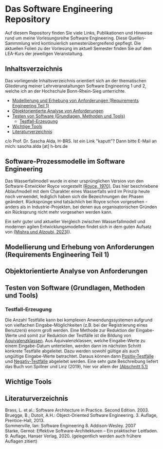 # Das Software Engineering Repository

Auf diesem Repository finden Sie viele Links, Publikationen und Hinweise rund um meine 
Vorlesungsreihe Software Engineering. Diese Quellen-Sammmlung wird kontinuierlich 
semesterübergreifend gepflegt. Die aktuellen Folien zu der Vorlesung im aktuell Semester finden 
Sie auf dem LEA-Kurs der jeweiligen Veranstaltung.

## Inhaltsverzeichnis
Das vorliegende Inhaltsverzeichnis orientiert sich an der thematischen Gliederung meiner 
Lehrveranstaltungen Software Engineering 1 und 2, welche ich an der Hochschule Bonn-Rhein-Sieg 
unterrichte.  
<!-- TOC -->
  * [Modellierung und Erhebung von Anforderungen (Requirements Engineering Teil 1)](#modellierung-und-erhebung-von-anforderungen-requirements-engineering-teil-1)
  * [Objektorientierte Analyse von Anforderungen](#objektorientierte-analyse-von-anforderungen)
  * [Testen von Software (Grundlagen, Methoden und Tools)](#testen-von-software-grundlagen-methoden-und-tools)
    * [Testfall-Erzeugung](#testfall-erzeugung-)
  * [Wichtige Tools](#wichtige-tools-)
  * [Literaturverzeichnis](#literaturverzeichnis)
<!-- TOC -->

c/o Prof. Dr. Sascha Alda, H-BRS. Ist ein Link "kaputt"? Dann bitte E-Mail an mich: sascha.alda [at]
h-brs.de

## Software-Prozessmodelle im Software Engineering

Das Wasserfallmodell wurde in einer ursprünglichen Version von den Software-Entwickler Royce 
vorgestellt [(Royce, 1970)](/papers/Royce,%201970.pdf). Das hier beschriebene Ablaufmodell mit 
dem Charakter eines Wasserfalls wird 
im Prinzip heute noch verwendet, lediglich haben sich die Bezeichnungen der Phasen geändert. 
Rücksprünge sind tatsächlich bei Royce schon vorgesehen - anders als in Industrie-Projekten, bei 
denen aus organisatorischen Gründen ein Rücksprung nicht mehr vorgesehen werden kann.  

Ein sehr guter und aktueller Vergleich zwischen Wasserfallmodell und modernen agilen 
Entwicklungsmodellen findet sich in dem guten Aufsatz von [(Mishra und Alzoubi, 2023)](/papers/Mishra%20und%20Azoubi%202023.pdf)).

## Modellierung und Erhebung von Anforderungen (Requirements Engineering Teil 1)


## Objektorientierte Analyse von Anforderungen

## Testen von Software (Grundlagen, Methoden und Tools)
### Testfall-Erzeugung 
Die Anzahl Testfälle kann bei komplexen Anwendungssystemen aufgrund von vielfachen
Eingabe-Möglichkeiten (z.B. bei der Registrierung eines Benutzers) enorm groß werden. Eine Methode
zur Reduktion der Eingabe-Werte und somit zur Reduktion der Testfälle ist die Bildung von [Äquivalenzklassen](https://de.wikipedia.org/wiki/%C3%84quivalenzklassentest). Aus Äquivalenzklassen, welche
Eingabe-Werte zu einem Eingabe-Datum unterteilen, werden dann im nächsten Schritt konkrete
Testfälle abgeleitet.  Dazu werden sowohl gültige als auch ungültige Eingabe-Werte betrachtet.
Daraus können dann [Positiv-Testfälle](https://www.techtarget.com/searchsoftwarequality/tip/Positive-vs-negative-testing-Differences-and-examples) und [Negativ-Testfälle](https://de.wikipedia.org/wiki/Negativtest) abgeleitet werden. Eine sehr gute
Beschreibung liefert das Buch von Spillner und Linz (2019), hier vor allem
der [(Abschnitt 5.1)](/papers/Spillner%20und%20Linz,%202019,%20Kapitel%205-1%20Black%20Box%20Test.pdf)

## Wichtige Tools 


## Literaturverzeichnis

Brass, L. et al.: Software Architecture in Practice. Second Edition. 2003.
<br>
Bruegge, B.; Dutoit, A.H.: Object-Oriented Software Engineering. 3. Auflage, Prentice-Hall, 2013.
<br>
Sommerville, Ian: Software Engineering 8. Addison-Wesley. 2007
<br>
Starke, Gernot: Effektive Software-Architekturen – Ein praktischer Leitfaden. 9. Auflage, Hanser Verlag, 2020. (gelegentlich werden auch frühere Auflagen zitiert)
<br>



